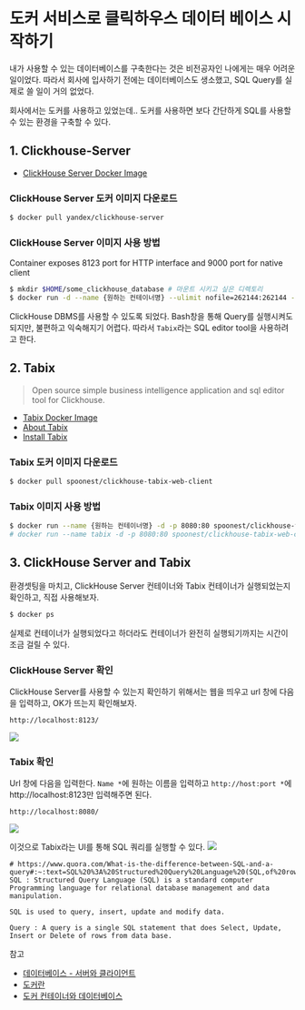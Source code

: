 # 도커 서비스로 클릭하우스 데이터 베이스 시작하기

내가 사용할 수 있는 데이터베이스를 구축한다는 것은 비전공자인 나에게는 매우 어려운 일이었다. 따라서 회사에 입사하기 전에는 데이터베이스도 생소했고, SQL Query를 실제로 쓸 일이 거의 없었다. 

회사에서는 도커를 사용하고 있었는데.. 도커를 사용하면 보다 간단하게 SQL를 사용할 수 있는 환경을 구축할 수 있다. 

## 1. Clickhouse-Server
* [ClickHouse Server Docker Image](https://hub.docker.com/r/yandex/clickhouse-server/)

### ClickHouse Server 도커 이미지 다운로드
```bash
$ docker pull yandex/clickhouse-server
```

### ClickHouse Server 이미지 사용 방법
Container exposes 8123 port for HTTP interface and 9000 port for native client
```bash
$ mkdir $HOME/some_clickhouse_database # 마운트 시키고 싶은 디렉토리
$ docker run -d --name {원하는 컨테이너명} --ulimit nofile=262144:262144 --volume=$HOME/some_clickhouse_database:/var/lib/clickhouse -p 8123:8123 -p 9000:9000 yandex/clickhouse-server
```

ClickHouse DBMS를 사용할 수 있도록 되었다. Bash창을 통해 Query를 실행시켜도 되지만, 불편하고 익숙해지기 어렵다. 따라서 `Tabix`라는 SQL editor tool을 사용하려고 한다. 

## 2. Tabix
> Open source simple business intelligence application and sql editor tool for Clickhouse.
* [Tabix Docker Image](https://hub.docker.com/r/spoonest/clickhouse-tabix-web-client)
* [About Tabix](https://tabix.io/)
* [Install Tabix](https://tabix.io/doc/Install/)

### Tabix 도커 이미지 다운로드
```bash
$ docker pull spoonest/clickhouse-tabix-web-client
```

### Tabix 이미지 사용 방법
```bash
$ docker run --name {원하는 컨테이너명} -d -p 8080:80 spoonest/clickhouse-tabix-web-client
# docker run --name tabix -d -p 8080:80 spoonest/clickhouse-tabix-web-client
```

## 3. ClickHouse Server and Tabix 
환경셋팅을 마치고, ClickHouse Server 컨테이너와 Tabix 컨테이너가 실행되었는지 확인하고, 직접 사용해보자.

```bash
$ docker ps
```

실제로 컨테이너가 실행되었다고 하더라도 컨테이너가 완전히 실행되기까지는 시간이 조금 걸릴 수 있다. 

### ClickHouse Server 확인
ClickHouse Server를 사용할 수 있는지 확인하기 위해서는 웹을 띄우고 url 창에 다음을 입력하고, OK가 뜨는지 확인해보자.
```
http://localhost:8123/
```
![](2020-07-03-01-38-21.png)

### Tabix 확인
Url 창에 다음을 입력한다. `Name *`에 원하는 이름을 입력하고 `http://host:port *`에 http://localhost:8123만 입력해주면 된다.
```
http://localhost:8080/
```
![](2020-07-03-01-40-41.png)


이것으로 Tabix라는 UI를 통해 SQL 쿼리를 실행할 수 있다. 
![](2020-07-03-01-43-19.png)


```
# https://www.quora.com/What-is-the-difference-between-SQL-and-a-query#:~:text=SQL%20%3A%20Structured%20Query%20Language%20(SQL,of%20rows%20from%20data%20base.
SQL : Structured Query Language (SQL) is a standard computer Programming language for relational database management and data manipulation.

SQL is used to query, insert, update and modify data.

Query : A query is a single SQL statement that does Select, Update, Insert or Delete of rows from data base.
```












참고
- [데이터베이스 - 서버와 클라이언트](https://server-talk.tistory.com/276)
- [도커란](https://subicura.com/2017/01/19/docker-guide-for-beginners-1.html)
- [도커 컨테이너와 데이터베이스](https://this-programmer.com/entry/%EA%B3%BC%EC%97%B0-%EB%8F%84%EC%BB%A4Docker-%EC%BB%A8%ED%85%8C%EC%9D%B4%EB%84%88%EB%A5%BC-%ED%86%B5%ED%95%B4-%EB%8D%B0%EC%9D%B4%ED%84%B0%EB%B2%A0%EC%9D%B4%EC%8A%A4%EB%A5%BC-%EC%9A%B4%EC%98%81%ED%95%98%EB%8A%94-%EA%B2%8C-%EC%A2%8B%EC%9D%80-%EB%B0%A9%EB%B2%95%EC%9D%BC%EA%B9%8C)


